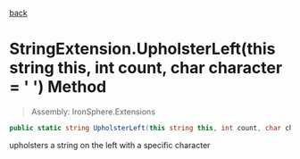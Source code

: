 ﻿

[back](/IronSphere.Extensions/types/StringExtension)

# StringExtension.UpholsterLeft(this string this, int count, char character = &#39; &#39;) Method

> Assembly: IronSphere.Extensions

```csharp
public static string UpholsterLeft(this string this, int count, char character = ' ')
```

upholsters a string on the left with a specific character

 